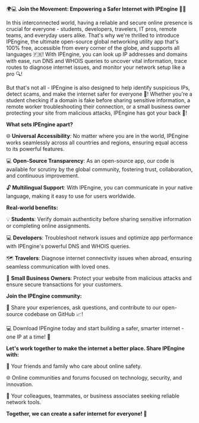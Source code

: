 🌍️💻 **Join the Movement: Empowering a Safer Internet with IPEngine** 📡️🔧

In this interconnected world, having a reliable and secure online presence is crucial for everyone - students, developers, travelers, IT pros, remote teams, and everyday users alike. That's why we're thrilled to introduce IPEngine, the ultimate open-source global networking utility app that's 100% free, accessible from every corner of the globe, and supports all languages 🇫🇷️! With IPEngine, you can look up IP addresses and domains with ease, run DNS and WHOIS queries to uncover vital information, trace routes to diagnose internet issues, and monitor your network setup like a pro 🔍️!

But that's not all - IPEngine is also designed to help identify suspicious IPs, detect scams, and make the internet safer for everyone 🚀! Whether you're a student checking if a domain is fake before sharing sensitive information, a remote worker troubleshooting their connection, or a small business owner protecting your site from malicious attacks, IPEngine has got your back 💪!

**What sets IPEngine apart?**

🌐 **Universal Accessibility**: No matter where you are in the world, IPEngine works seamlessly across all countries and regions, ensuring equal access to its powerful features.

💻 **Open-Source Transparency**: As an open-source app, our code is available for scrutiny by the global community, fostering trust, collaboration, and continuous improvement.

🔓 **Multilingual Support**: With IPEngine, you can communicate in your native language, making it easy to use for users worldwide.

**Real-world benefits:**

💡 **Students**: Verify domain authenticity before sharing sensitive information or completing online assignments.

💻 **Developers**: Troubleshoot network issues and optimize app performance with IPEngine's powerful DNS and WHOIS queries.

🗺️ **Travelers**: Diagnose internet connectivity issues when abroad, ensuring seamless communication with loved ones.

🏢 **Small Business Owners**: Protect your website from malicious attacks and ensure secure transactions for your customers.

**Join the IPEngine community:**

💬 Share your experiences, ask questions, and contribute to our open-source codebase on GitHub 📈!

💻 Download IPEngine today and start building a safer, smarter internet - one IP at a time! 🔧

**Let's work together to make the internet a better place. Share IPEngine with:**

👥 Your friends and family who care about online safety.

🌐 Online communities and forums focused on technology, security, and innovation.

🏢 Your colleagues, teammates, or business associates seeking reliable network tools.

**Together, we can create a safer internet for everyone! 🌟️**